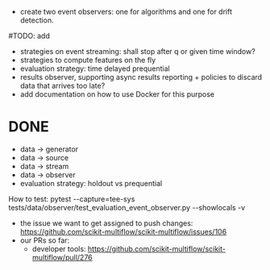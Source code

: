  - create two event observers: one for algorithms and one for drift detection.

#TODO: add
 - strategies on event streaming: shall stop after q or given time window?
 - strategies to compute features on the fly
 - evaluation strategy: time delayed prequential
 - results observer, supporting async results reporting + policies to discard data that arrives too late?
 - add documentation on how to use Docker for this purpose
 
 # DONE
  - data -> generator
  - data -> source
  - data -> stream
  - data -> observer
  - evaluation strategy: holdout vs prequential


How to test:
pytest --capture=tee-sys tests/data/observer/test_evaluation_event_observer.py --showlocals -v


 - the issue we want to get assigned to push changes: https://github.com/scikit-multiflow/scikit-multiflow/issues/106
 - our PRs so far:
   - developer tools: https://github.com/scikit-multiflow/scikit-multiflow/pull/276
